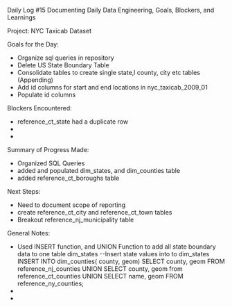 Daily Log #15
Documenting Daily Data Engineering, Goals, Blockers, and Learnings

Project: NYC Taxicab Dataset

Goals for the Day:
- Organize sql queries in repository
- Delete US State Boundary Table
- Consolidate tables to create single state,l county, city etc tables (Appending)
- Add id columns for start and end locations in nyc_taxicab_2009_01
- Populate id columns

Blockers Encountered:
- reference_ct_state had a duplicate row
-
-

Summary of Progress Made:
- Organized SQL Queries
- added and populated dim_states, and dim_counties table
- added reference_ct_boroughs table

Next Steps:
- Need to document scope of reporting
- create reference_ct_city and reference_ct_town tables
- Breakout reference_nj_municipality table

General Notes:
- Used INSERT function, and UNION Function to add all state boundary data to one table dim_states
--Insert state values into to dim_states
INSERT INTO dim_counties(
    county, geom)
SELECT county, geom
FROM  reference_nj_counties
UNION
SELECT county, geom
from reference_ct_counties
UNION
SELECT name, geom
FROM reference_ny_counties;
-
-